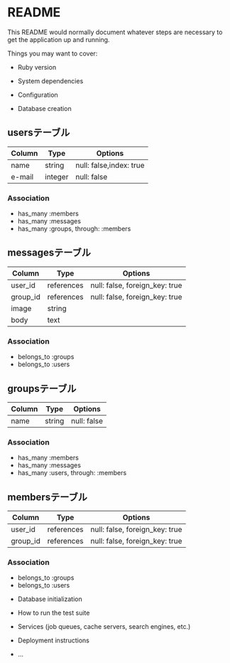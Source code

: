# README

This README would normally document whatever steps are necessary to get the
application up and running.

Things you may want to cover:

* Ruby version

* System dependencies

* Configuration

* Database creation
## usersテーブル

|Column|Type|Options|
|------|----|-------|
|name|string|null: false,index: true|
|e-mail|integer|null: false|

### Association
- has_many :members
- has_many :messages
- has_many :groups, through: :members

## messagesテーブル

|Column|Type|Options|
|------|----|-------|
|user_id|references|null: false, foreign_key: true|
|group_id|references|null: false, foreign_key: true|
|image|string|
|body|text|

### Association
- belongs_to :groups
- belongs_to :users

## groupsテーブル

|Column|Type|Options|
|------|----|-------|
|name|string|null: false|

### Association
- has_many :members
- has_many :messages
- has_many :users, through: :members

## membersテーブル

|Column|Type|Options|
|------|----|-------|
|user_id|references|null: false, foreign_key: true|
|group_id|references|null: false, foreign_key: true|

### Association
- belongs_to :groups
- belongs_to :users

* Database initialization

* How to run the test suite

* Services (job queues, cache servers, search engines, etc.)

* Deployment instructions

* ...
